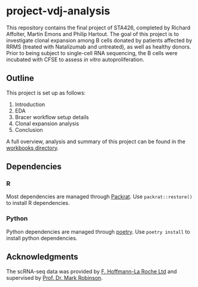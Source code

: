 # project-vdj-analysis
This repository contains the final project of STA426, completed by Richard Affolter, Martin
Emons and Philip Hartout. The goal of this project is to investigate clonal
expansion among B cells donated by patients affected by RRMS (treated with
Natalizumab and untreated), as well as healthy donors. Prior to being subject to
single-cell RNA sequencing, the B cells were incubated with CFSE to assess _in
vitro_ autoproliferation.

## Outline
This project is set up as follows:

1. Introduction
2. EDA
3. Bracer workflow setup details
4. Clonal expansion analysis
5. Conclusion

A full overview, analysis and summary of this project can be found in the [workbooks  directory](/workbooks/).

## Dependencies

### R
Most dependencies are managed through [Packrat](https://rstudio.github.io/packrat/). Use `packrat::restore()` to install R dependencies.

### Python

Python dependencies are managed through [poetry](https://python-poetry.org/). Use `poetry install` to install python dependencies.

## Acknowledgments

The scRNA-seq data was provided by [F. Hoffmann-La Roche Ltd](https://www.roche.com/) and supervised by [Prof. Dr. Mark Robinson](https://www.sib.swiss/mark-robinson-group).
